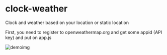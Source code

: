 # clock-weather
Clock and weather based on your location or static location

First, you need to register to openweathermap.org and get some appid (API key) and put on app.js

![demoimg](https://user-images.githubusercontent.com/11624989/163685078-82c1f601-d84f-4ef7-ba2d-0762fafbdaf5.png)
